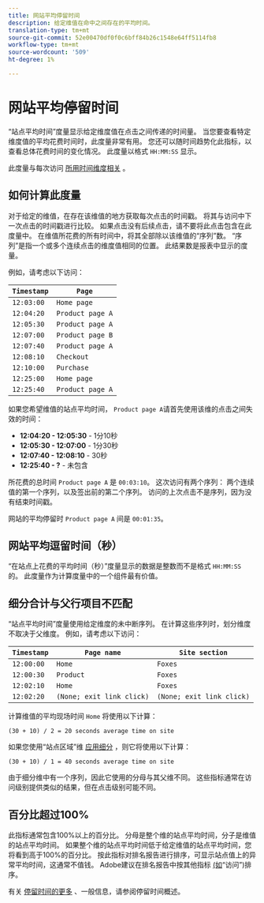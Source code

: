 ```yaml
---
title: 网站平均停留时间
description: 给定维值在命中之间存在的平均时间。
translation-type: tm+mt
source-git-commit: 52e00470df0f0c6bff84b26c1548e64ff5114fb8
workflow-type: tm+mt
source-wordcount: '509'
ht-degree: 1%

---
```



# 网站平均停留时间

“站点平均时间”度量显示给定维度值在点击之间传递的时间量。 当您要查看特定维度值的平均花费时间时，此度量非常有用。 您还可以随时间趋势化此指标，以查看总体花费时间的变化情况。 此度量以格式 `HH:MM:SS` 显示。

此度量与每次访问 [所用时间维度相关](../dimensions/time-spent-per-visit.md) 。

## 如何计算此度量

对于给定的维值，在存在该维值的地方获取每次点击的时间戳。 将其与访问中下一次点击的时间戳进行比较。 如果点击没有后续点击，请不要将此点击包含在此度量中。 在维值所花费的所有时间中，将其全部除以该维值的“序列”数。 “序列”是指一个或多个连续点击的维度值相同的位置。 此结果数是报表中显示的度量。

例如，请考虑以下访问：

| `Timestamp` | `Page` |
| --- | --- |
| `12:03:00` | `Home page` |
| `12:04:20` | `Product page A` |
| `12:05:30` | `Product page A` |
| `12:07:00` | `Product page B` |
| `12:07:40` | `Product page A` |
| `12:08:10` | `Checkout` |
| `12:10:00` | `Purchase` |
| `12:25:00` | `Home page` |
| `12:25:40` | `Product page A` |


如果您希望维值的站点平均时间， `Product page A`请首先使用该维的点击之间失效的时间：

* **12:04:20 - 12:05:30** - 1分10秒
* **12:05:30 - 12:07:00** - 1分30秒
* **12:07:40 - 12:08:10** - 30秒
* **12:25:40 - ?** - 未包含

所花费的总时间 `Product page A` 是 `00:03:10`。 这次访问有两个序列： 两个连续值的第一个序列，以及签出前的第二个序列。 访问的上次点击不是序列，因为没有结束时间戳。

网站的平均停留时 `Product page A` 间是 `00:01:35`。

## 网站平均逗留时间（秒）

“在站点上花费的平均时间（秒）”度量显示的数据是整数而不是格式 `HH:MM:SS` 的。 此度量作为计算度量中的一个组件最有价值。

## 细分合计与父行项目不匹配

“站点平均时间”度量使用给定维度的未中断序列。 在计算这些序列时，划分维度不取决于父维度。 例如，请考虑以下访问：

| `Timestamp` | `Page name` | `Site section` |
| --- | --- | --- |
| `12:00:00` | `Home` | `Foxes` |
| `12:00:30` | `Product` | `Foxes` |
| `12:02:10` | `Home` | `Foxes` |
| `12:02:20` | `(None; exit link click)` | `(None; exit link click)` |

计算维值的平均现场时间 `Home` 将使用以下计算：

```text
(30 + 10) / 2 = 20 seconds average time on site
```

如果您使用“站点区域”维 [应用细分](../dimensions/site-section.md) ，则它将使用以下计算：

```text
(30 + 10) / 1 = 40 seconds average time on site
```

由于细分维中有一个序列，因此它使用的分母与其父维不同。 这些指标通常在访问级别提供类似的结果，但在点击级别可能不同。

## 百分比超过100%

此指标通常包含100%以上的百分比。 分母是整个维的站点平均时间，分子是维值的站点平均时间。 如果整个维的站点平均时间低于给定维值的站点平均时间，您将看到高于100%的百分比。 按此指标对排名报告进行排序，可显示站点值上的异常平均时间，这通常不值钱。 Adobe建议在排名报告中按其他指标 [(如](visits.md)“访问”)排序。

有关 [停留时间的更多](time-spent.md) 、一般信息，请参阅停留时间概述。
